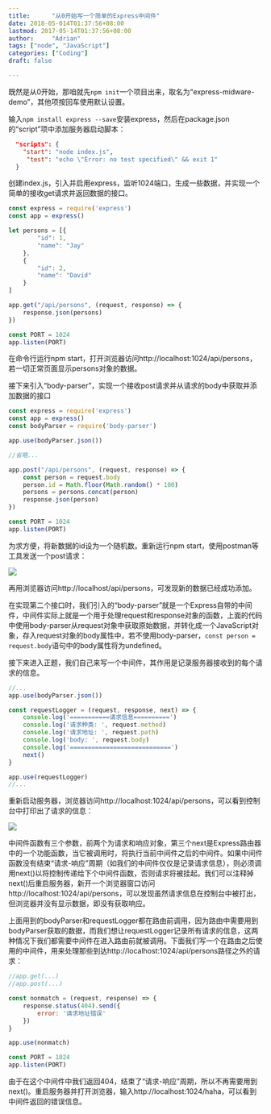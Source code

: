 ```yaml
---
title:      "从0开始写一个简单的Express中间件"
date: 2018-05-014T01:37:56+08:00
lastmod: 2017-05-14T01:37:56+08:00
author:     "Adrian"
tags: ["node", "JavaScript"]
categories: ["Coding"]
draft: false

---
```


既然是从0开始，那咱就先`npm init`一个项目出来，取名为“express-midware-demo”，其他项按回车使用默认设置。

输入`npm install express --save`安装express，然后在package.json的“script”项中添加服务器启动脚本：

```json
  "scripts": {
​    "start": "node index.js",
     "test": "echo \"Error: no test specified\" && exit 1"
  }
```

创建index.js，引入并启用express，监听1024端口，生成一些数据，并实现一个简单的接收get请求并返回数据的接口。

```javascript
const express = require('express')
const app = express()

let persons = [{
        "id": 1,
        "name": "Jay"
    },
    {
        "id": 2,
        "name": "David"
    }
]

app.get("/api/persons", (request, response) => {
    response.json(persons)
})

const PORT = 1024
app.listen(PORT)
```

在命令行运行npm start，打开浏览器访问http://localhost:1024/api/persons，若一切正常页面显示persons对象的数据。

接下来引入“body-parser”，实现一个接收post请求并从请求的body中获取并添加数据的接口

```javascript
const express = require('express')
const app = express()
const bodyParser = require('body-parser')

app.use(bodyParser.json())

//省略...

app.post("/api/persons", (request, response) => {
    const person = request.body
    person.id = Math.floor(Math.random() * 100)
    persons = persons.concat(person)
    response.json(person)
})

const PORT = 1024
app.listen(PORT)
```

为求方便，将新数据的id设为一个随机数。重新运行npm start，使用postman等工具发送一个post请求：

![](/img/in-post/middleware/postman.png)

再用浏览器访问http://localhost/api/persons，可发现新的数据已经成功添加。

在实现第二个接口时，我们引入的“body-parser”就是一个Express自带的中间件，中间件实际上就是一个用于处理request和response对象的函数，上面的代码中使用body-parser从request对象中获取原始数据，并转化成一个JavaScript对象，存入request对象的body属性中，若不使用body-parser，`const person = request.body`语句中的body属性将为undefined。

接下来进入正题，我们自己来写一个中间件，其作用是记录服务器接收到的每个请求的信息。

```javascript
//...
app.use(bodyParser.json())

const requestLogger = (request, response, next) => {
    console.log('===========请求信息==========')
    console.log('请求种类: ', request.method)
    console.log('请求地址: ', request.path)
    console.log('body: ', request.body)
    console.log('============================')
    next()
}

app.use(requestLogger)
//...
```

重新启动服务器，浏览器访问http://localhost:1024/api/persons，可以看到控制台中打印出了请求的信息：

![](/img/in-post/middleware/console.png)

中间件函数有三个参数，前两个为请求和响应对象，第三个next是Express路由器中的一个功能函数，当它被调用时，将执行当前中间件之后的中间件。如果中间件函数没有结束“请求-响应”周期（如我们的中间件仅仅是记录请求信息），则必须调用next()以将控制传递给下个中间件函数，否则请求将被挂起。我们可以注释掉next()后重启服务器，新开一个浏览器窗口访问http://localhost:1024/api/persons，可以发现虽然请求信息在控制台中被打出，但浏览器并没有显示数据，即没有获取响应。

上面用到的bodyParser和requestLogger都在路由前调用，因为路由中需要用到bodyParser获取的数据，而我们想让requestLogger记录所有请求的信息，这两种情况下我们都需要中间件在进入路由前就被调用。下面我们写一个在路由之后使用的中间件，用来处理那些到达http://localhost:1024/api/persons路径之外的请求：

```javascript
//app.get(...)
//app.post(...)

const nonmatch = (request, response) => {
    response.status(404).send({
        error: '请求地址错误'
    })
}

app.use(nonmatch)

const PORT = 1024
app.listen(PORT)
```

由于在这个中间件中我们返回404，结束了“请求-响应”周期，所以不再需要用到next()。重启服务器并打开浏览器，输入http://localhost:1024/haha，可以看到中间件返回的错误信息。



